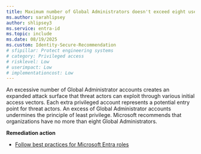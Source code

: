```yaml
---
title: Maximum number of Global Administrators doesn't exceed eight users
ms.author: sarahlipsey
author: shlipsey3
ms.service: entra-id
ms.topic: include
ms.date: 08/19/2025
ms.custom: Identity-Secure-Recommendation
# sfipillar: Protect engineering systems
# category: Privileged access
# risklevel: Low
# userimpact: Low
# implementationcost: Low
---
```

An excessive number of Global Administrator accounts creates an expanded attack surface that threat actors can exploit through various initial access vectors. Each extra privileged account represents a potential entry point for threat actors. An excess of Global Administrator accounts undermines the principle of least privilege. Microsoft recommends that organizations have no more than eight Global Administrators.

**Remediation action**

- [Follow best practices for Microsoft Entra roles](../../identity/role-based-access-control/best-practices.md)